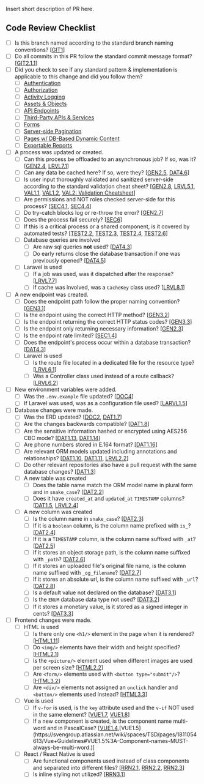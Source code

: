 Insert short description of PR here.

## Code Review Checklist

- [ ] Is this branch named according to the standard branch naming conventions? [[GIT1](https://svengroup.atlassian.net/wiki/spaces/TSD/pages/1798045761/Git+Workflow#GIT1%3A-Git-Branches)]
- [ ] Do all commits in this PR follow the standard commit message format? [[GIT2.1.1](https://svengroup.atlassian.net/wiki/spaces/TSD/pages/1798045761/Git+Workflow#GIT2.1.1%3A-Commit-messages-MUST-follow-the-following-format%2C-JiraIssueKey%3A-Commit-Message)]
- [ ] Did you check to see if any standard pattern & implementation is applicable to this change and did you follow them?
  - [ ] [Authentication](https://svengroup.atlassian.net/wiki/spaces/TSD/pages/1797784102/Authentication)
  - [ ] [Authorization](https://svengroup.atlassian.net/wiki/spaces/TSD/pages/1797619833/Authorization)
  - [ ] [Activity Logging](https://svengroup.atlassian.net/wiki/spaces/TSD/pages/1809907713/Activity+Logging)
  - [ ] [Assets & Objects](https://svengroup.atlassian.net/wiki/spaces/TSD/pages/1809907731/Assets+Objects)
  - [ ] [API Endpoints](https://svengroup.atlassian.net/wiki/spaces/TSD/pages/1819967490/API+Endpoints)
  - [ ] [Third-Party APIs & Services](https://svengroup.atlassian.net/wiki/spaces/TSD/pages/1809743908/Third-Party+APIs+Services)
  - [ ] [Forms](https://svengroup.atlassian.net/wiki/spaces/TSD/pages/1809907749/Forms)
  - [ ] [Server-side Pagination](https://svengroup.atlassian.net/wiki/spaces/TSD/pages/1809711123/Server-Side+Pagination)
  - [ ] [Pages w/ DB-Based Dynamic Content](https://svengroup.atlassian.net/wiki/spaces/TSD/pages/1809743920/Pages+with+DB-Based+Dynamic+Content)
  - [ ] [Exportable Reports](https://svengroup.atlassian.net/wiki/spaces/TSD/pages/1809809435/Exportable+Reports)
- [ ] A process was updated or created.
  - [ ] Can this process be offloaded to an asynchronous job? If so, was it? [[GEN2.4](https://svengroup.atlassian.net/wiki/spaces/TSD/pages/1797784072/General+Conventions#GEN2.4%3A-Processes-that-fit-one-or-more-of-the-following-criteria-SHOULD-be-offloaded-unto-asynchronous-jobs%3A), [LRVL7.1](https://svengroup.atlassian.net/wiki/spaces/TSD/pages/1811021859/Laravel+Guidelines#LRVL7.1%3A-Processes-that-fit-one-or-more-of-the-following-criteria-MUST-utilize-queued-jobs%3A)]
  - [ ] Can any data be cached here? If so, were they? [[GEN2.5](https://svengroup.atlassian.net/wiki/spaces/TSD/pages/1797784072/General+Conventions#GEN2.5%3A-Data-that-meet-one-or-more-of-the-following-criteria-SHOULD-be-cached%3A), [DAT4.6](https://svengroup.atlassian.net/wiki/spaces/TSD/pages/1807450133/Data+Guidelines#DAT4.6%3A-Complex-queries-SHOULD-BE-cached.)]
  - [ ] Is user input thoroughly validated and sanitized server-side according to the standard validation cheat sheet? [[GEN2.8](https://svengroup.atlassian.net/wiki/spaces/TSD/pages/1797784072/General+Conventions#GEN2.8%3A-User-input-MUST-be-thoroughly-validated-and-sanitized-before-processing.), [LRVL5.1](https://svengroup.atlassian.net/wiki/spaces/TSD/pages/1811021859/Laravel+Guidelines#LRVL5.1%3A-All-inputs-MUST-be-extensively-validated-on-the-backend-even-if-these-are-also-validated-in-the-frontend.), [VAL1.1](https://svengroup.atlassian.net/wiki/spaces/TSD/pages/2059141409/Input+Validation+Rules#VAL1.1%3A-All-inputs-MUST-be-validated-before-being-processed.), [VAL1.2](https://svengroup.atlassian.net/wiki/spaces/TSD/pages/2059141409/Input+Validation+Rules#VAL1.2%3A-Input-validation-MUST-be-performed-server-side.), [VAL2: Validation Cheatsheet](https://svengroup.atlassian.net/wiki/spaces/TSD/pages/2059141409/Input+Validation+Rules#VAL2%3A-Validation-Cheatsheet)]
  - [ ] Are permissions and NOT roles checked server-side for this process? [[SEC4.1](https://svengroup.atlassian.net/wiki/spaces/TSD/pages/2059141121/Security+Guidelines#SEC4.1%3A-Authorization-MUST-be-performed-server-side.), [SEC4.4](https://svengroup.atlassian.net/wiki/spaces/TSD/pages/2059141121/Security+Guidelines#SEC4.4%3A-When-checking-for-privilege%2C-roles-MUST-NOT-be-checked.-The-existence-of-the-specific-permissions-MUST-be-checked-instead.)]
  - [ ] Do try-catch blocks log or re-throw the error? [[GEN2.7](https://svengroup.atlassian.net/wiki/spaces/TSD/pages/1797784072/General+Conventions#GEN2.7%3A-Try-catch-blocks-MUST-log-encountered-errors-either-explicitly-or-by-re-throwing-the-error-up-the-stack-when-catching-unexpected-errors.)]
  - [ ] Does the process fail securely? [[SEC6](https://svengroup.atlassian.net/wiki/spaces/TSD/pages/2059141121/Security+Guidelines#SEC6%3A-Secure-Failures)]
  - [ ] If this is a critical process or a shared component, is it covered by automated tests? [[TEST2.2](https://svengroup.atlassian.net/wiki/spaces/TSD/pages/1797521676/Automated+Testing#TEST2.2%3A-All-critical-functions-MUST-be-covered-by-automated-tests.), [TEST2.3](https://svengroup.atlassian.net/wiki/spaces/TSD/pages/1797521676/Automated+Testing#TEST2.3%3A-Tests-MUST-cover-all-positive-scenarios-including-both-primary-and-secondary-ones.), [TEST2.4](https://svengroup.atlassian.net/wiki/spaces/TSD/pages/1797521676/Automated+Testing#TEST2.4%3A-Tests-MUST-cover-positive-and-negative-authentication-and-authorization-scenarios.), [TEST2.6](https://svengroup.atlassian.net/wiki/spaces/TSD/pages/1797521676/Automated+Testing#TEST2.6%3A-Shared-components-MUST-be-covered-by-automated-testing.)]
  - [ ] Database queries are involved
    - [ ] Are raw sql queries **not** used? [[DAT4.3](https://svengroup.atlassian.net/wiki/spaces/TSD/pages/1807450133/Data+Guidelines#DAT4.3%3A-Raw-SQL-statements-within-the-application-code-SHOULD-NOT-be-used.)]
    - [ ] Do early returns close the database transaction if one was previously opened? [[DAT4.5](https://svengroup.atlassian.net/wiki/spaces/TSD/pages/1807450133/Data+Guidelines#DAT4.5%3A-Any-early-return-statements-MUST-close-the-transaction-by-committing-or-rolling-back-changes.)]
  - [ ] Laravel is used
    - [ ] If a job was used, was it dispatched after the response? [[LRVL7.7](https://svengroup.atlassian.net/wiki/spaces/TSD/pages/1811021859/Laravel+Guidelines#LRVL7.7%3A-When-utilized-within-the-context-of-an-HTTP-request%2C-jobs-MUST-be-dispatched-after-a-response-in-order-to-ensure-that-the-job-will-only-be-queued-after-the-request-has-been-successfully-processed.)]
    - [ ] If cache was involved, was a `CacheKey` class used? [[LRVL8.1]()]

- [ ] A new endpoint was created.
  - [ ] Does the endpoint path follow the proper naming convention? [[GEN3.1](https://svengroup.atlassian.net/wiki/spaces/TSD/pages/1797784072/General+Conventions#GEN3.1%3A-URL-Paths-MUST-follow-the-following-naming-conventions%3A)]
  - [ ] Is the endpoint using the correct HTTP method? [[GEN3.2](https://svengroup.atlassian.net/wiki/spaces/TSD/pages/1797784072/General+Conventions#GEN3.2%3A-All-applications-MUST-utilize-the-correct-HTTP-method-for-an-action.)]
  - [ ] Is the endpoint returning the correct HTTP status codes? [[GEN3.3](https://svengroup.atlassian.net/wiki/spaces/TSD/pages/1797784072/General+Conventions#GEN3.3%3A-Responses-MUST-always-return-the-correct-HTTP-status-code.)]
  - [ ] Is the endpoint only returning necessary information? [[GEN2.3](https://svengroup.atlassian.net/wiki/spaces/TSD/pages/1797784072/General+Conventions#GEN2.3%3A-Only-necessary-information-MUST-be-returned-by-any-endpoint.)]
  - [ ] Is the endpoint rate limited? [[SEC1.4](https://svengroup.atlassian.net/wiki/spaces/TSD/pages/2059141121/Security+Guidelines#SEC1.4%3A-All-HTTP-endpoints-must-have-some-level-of-rate-limiting-implemented-depending-on-business-requirements.)]
  - [ ] Does the endpoint's process occur within a database transaction? [[DAT4.3](https://svengroup.atlassian.net/wiki/spaces/TSD/pages/1807450133/Data+Guidelines#DAT4.4%3A-Database-transactions-SHOULD-be-utilized-within-the-context-of-a-single-request-by-default.)]
  - [ ] Laravel is used
    - [ ] Is the route file located in a dedicated file for the resource type? [[LRVL6.1](https://svengroup.atlassian.net/wiki/spaces/TSD/pages/1811021859/Laravel+Guidelines#LRVL6.1%3A-Routes-MUST-be-grouped-into-different-files-depending-on-their-resource.)]
    - [ ] Was a Controller class used instead of a route callback? [[LRVL6.2](https://svengroup.atlassian.net/wiki/spaces/TSD/pages/1811021859/Laravel+Guidelines#LRVL6.2%3A-Routes-MUST-not-have-callbacks.-Utilize-controller-classes-at-all-times.)]
- [ ] New environment variables were added.
  - [ ] Was the `.env.example` file updated? [[DOC4](https://svengroup.atlassian.net/wiki/spaces/TSD/pages/1797718106/Documentation#DOC4%3A--The-env.example-File)]
  - [ ] If Laravel was used, was as a configuration file used? [[LARVL1.5](https://svengroup.atlassian.net/wiki/spaces/TSD/pages/1811021859/Laravel+Guidelines#LRVL1.5%3A-Environment-variables-MUST-be-accessed-through-configuration-files-and-not-directly.)]
- [ ] Database changes were made.
  - [ ] Was the ERD updated? [[DOC2](https://svengroup.atlassian.net/wiki/spaces/TSD/pages/1797718106/Documentation#DOC2%3A-Entity-Relationship-Diagram), [DAT1.7](https://svengroup.atlassian.net/wiki/spaces/TSD/pages/1807450133/Data+Guidelines#DAT1.7%3A-All-modifications-made-to-the-database-MUST-be-reflected-on-the-Entity-Relationship-Diagram-and-all-other-appropriate-documentation.)]
  - [ ] Are the changes backwards compatible? [[DAT1.8](https://svengroup.atlassian.net/wiki/spaces/TSD/pages/1807450133/Data+Guidelines#DAT1.8%3A-All-database-schema-modifications-after-an-application-has-been-released-to-production-MUST-be-backwards-compatible%2C-without-the-need-for-seeding-data-for-existing-rows.)]
  - [ ] Are the sensitive information hashed or encrypted using AES256 CBC mode? [[DAT1.13](https://svengroup.atlassian.net/wiki/spaces/TSD/pages/1807450133/Data+Guidelines#DAT1.13%3A-Sensitive-data-like-tokens%2C-passwords%2C-API-keys-and-others-MUST-be-either-encrypted-or-hashed-at-rest.), [DAT1.14](https://svengroup.atlassian.net/wiki/spaces/TSD/pages/1807450133/Data+Guidelines#DAT1.14%3A-AES-256-CBC-MUST-be-used-to-encrypt-data-at-rest.)]
  - [ ] Are phone numbers stored in E.164 format? [[DAT1.16](https://svengroup.atlassian.net/wiki/spaces/TSD/pages/1807450133/Data+Guidelines#DAT1.16%3A-Phone-numbers-MUST-be-stored-and-handled-in-the-E.164-format.)]
  - [ ] Are relevant ORM models updated including annotations and relationships? [[DAT1.10](https://svengroup.atlassian.net/wiki/spaces/TSD/pages/1807450133/Data+Guidelines#DAT1.10%3A-Object-Relational-Mapping-(ORM)-models-MUST-have-well-defined-annotations-that-aid-in-code-editor-intellisense.), [DAT1.11](https://svengroup.atlassian.net/wiki/spaces/TSD/pages/1807450133/Data+Guidelines#DAT1.11%3A-Object-Relational-Mapping-(ORM)-models-MUST-have-well-defined-relationships.), [LRVL2.2](https://svengroup.atlassian.net/wiki/spaces/TSD/pages/1811021859/Laravel+Guidelines#LRVL2.2%3A-Models-MUST-include-PHPDoc-blocks-for-columns%2C-attributes%2C-relationships-and-custom-methods-in-order-to-improve-maintainability-and-developer-experience.)]
  - [ ] Do other relevant repositories also have a pull request with the same database changes? [[DAT1.3](https://svengroup.atlassian.net/wiki/spaces/TSD/pages/1807450133/Data+Guidelines#DAT1.3%3A-An-application-must-have-its-own-complete-migrations%2C-models%2C-seeders-and-factories.)]
  - [ ] A new table was created
    - [ ] Does the table name match the ORM model name in plural form and in `snake_case`? [[DAT2.2](https://svengroup.atlassian.net/wiki/spaces/TSD/pages/edit-v2/1807450133#DAT2.2%3A-Database-table-names-MUST-match-it%E2%80%99s-model-name-in-plural-form-and-in-snake_case.)]
    - [ ] Does it have `created_at` and `updated_at` `TIMESTAMP` columns? [[DAT1.5](https://svengroup.atlassian.net/wiki/spaces/TSD/pages/1807450133/Data+Guidelines#DAT1.5%3A-All-tables-MUST-utilize-timestamps-for-row-creation-and-updates-by-utilizing-created_at-and-updated_at-TIMESTAMP-columns-except-for-pivot-tables.), [LRVL2.4](https://svengroup.atlassian.net/wiki/spaces/TSD/pages/1811021859/Laravel+Guidelines#LRVL2.4%3A-Models-MUST-cast-timestamp-columns.)]
  - [ ] A new column was created
    - [ ] Is the column name in `snake_case`? [[DAT2.3](https://svengroup.atlassian.net/wiki/spaces/TSD/pages/edit-v2/1807450133#DAT2.3%3A-Database-column-names-must-always-be-in-snake_case.)]
    - [ ] If it is a `boolean` column, is the column name prefixed with `is_`? [[DAT2.4](https://svengroup.atlassian.net/wiki/spaces/TSD/pages/edit-v2/1807450133#DAT2.4%3A-Database-columns-with-a-boolean-column-type-MUST-have-names-prefixed-with-is.)]
    - [ ] If it is a `TIMESTAMP` column, is the column name suffixed with `_at`? [[DAT2.5](https://svengroup.atlassian.net/wiki/spaces/TSD/pages/1807450133/Data+Guidelines#DAT2.5%3A-Database-columns-with-a-timestamp-column-type-MUST-be-suffixed-with-_at)]
    - [ ] If it stores an object storage path, is the column name suffixed with `_path`? [[DAT2.6](https://svengroup.atlassian.net/wiki/spaces/TSD/pages/1807450133/Data+Guidelines#DAT2.6%3A-Database-columns-that-store-the-object-storage-path-of-assets-MUST-be-suffixed-with-_path.)]
    - [ ] If it stores an uploaded file's original file name, is the column name suffixed with `_og_filename`? [[DAT2.7](https://svengroup.atlassian.net/wiki/spaces/TSD/pages/1807450133/Data+Guidelines#DAT2.7%3A-Database-columns-that-store-the-original-filename-of-uploaded-assets-MUST-be-suffixed-with-_og_filename.)]
    - [ ] If it stores an absolute url, is the column name suffixed with `_url`? [[DAT2.8](https://svengroup.atlassian.net/wiki/spaces/TSD/pages/1807450133/Data+Guidelines#DAT2.8%3A-Database-columns-that-store-an-absolute-url-MUST-be-named-in-this-format-name_url.)]
    - [ ] Is a default value not declared on the database? [[DAT3.1](https://svengroup.atlassian.net/wiki/spaces/TSD/pages/1807450133/Data+Guidelines#DAT3.1%3A-Declaring-default-values-for-non-nullable-columns-within-the-database-SHOULD-NOT-be-done.-Instead%2C-declare-default-values-within-the-application-code-when-necessary.)]
    - [ ] Is the `ENUM` database data type not used? [[DAT3.2](https://svengroup.atlassian.net/wiki/spaces/TSD/pages/1807450133/Data+Guidelines#DAT3.2%3A-ENUM-column-types-SHOULD-NOT-be-used.-Instead-utilize-the-language's-syntax-for-enums-and-use-model-casting.)]
    - [ ] If it stores a monetary value, is it stored as a signed integer in cents? [[DAT3.3](https://svengroup.atlassian.net/wiki/spaces/TSD/pages/1807450133/Data+Guidelines#DAT3.3%3A--Monetary-values-MUST-be-stored-and-processed-as-signed-integers-in-cents-and-MUST-only-be-converted-back-to-a-float-when-displaying-to-the-user.)]
- [ ] Frontend changes were made.
  - [ ] HTML is used
    - [ ] Is there only one `<h1/>` element in the page when it is rendered? [[HTML1.11](https://svengroup.atlassian.net/wiki/spaces/TSD/pages/1811021877/HTML+CSS+Guidelines#HTML1.11%3A-The-following-typography-elements-MUST-be-utilized-properly%3A)]
    - [ ] Do `<img/>` elements have their width and height specified? [[HTML2.1](https://svengroup.atlassian.net/wiki/spaces/TSD/pages/1811021877/HTML+CSS+Guidelines#HTML2.1%3A-%3Cimg%2F%3E-elements-MUST-specify-the-alt%2C-width-and-height-attributes.)]
    - [ ] Is the `<picture/>` element used when different images are used per screen size? [[HTML2.2](https://svengroup.atlassian.net/wiki/spaces/TSD/pages/1811021877/HTML+CSS+Guidelines#HTML2.2%3A-The-%3Cpicture%2F%3E-element-MUST-be-utilized-when-different-images-are-used-depending-on-the-window-size.)]
    - [ ] Are `<form/>` elements used with `<button type="submit"/>`? [[HTML3.2](https://svengroup.atlassian.net/wiki/spaces/TSD/pages/1811021877/HTML+CSS+Guidelines#HTML3.2%3A-Forms-MUST-be-submitted-with-a-%3Cbutton%2F%3E-element-of-type-%22submit%22.)]
    - [ ] Are `<div/>` elements not assigned an `onclick` handler and `<button/>` elements used instead? [[HTML3.3](https://svengroup.atlassian.net/wiki/spaces/TSD/pages/1811021877/HTML+CSS+Guidelines#HTML3.3%3A-%3Cdiv%2F%3E-elements-MUST-not-be-assigned-a-click-handler.-Instead-utilize-the-%3Cbutton%2F%3E-or-%3Ca%2F%3E-component-respectively.)]
  - [ ] Vue is used
    - [ ] If `v-for` is used, is the `key` attribute used and the `v-if` NOT used in the same element? [[VUE1.7](https://svengroup.atlassian.net/wiki/spaces/TSD/pages/1811054613/Vue+Guidelines#VUE1.7%3A-The-key-attribute-MUST-always-be-present-when-utilizing-the-v-for-directive.), [VUE1.8](https://svengroup.atlassian.net/wiki/spaces/TSD/pages/1811054613/Vue+Guidelines#VUE1.8%3A-The-v-if-directive-MUST-NOT-be-used-on-the-same-element-as-the-v-for-directive.)]
    - [ ] If a new component is created, is the component name multi-word and in PascalCase? [[VUE1.4](https://svengroup.atlassian.net/wiki/spaces/TSD/pages/1811054613/Vue+Guidelines#VUE1.4%3A-Components-MUST-be-named-in-PascalCase.),[VUE1.5](https://svengroup.atlassian.net/wiki/spaces/TSD/pages/1811054613/Vue+Guidelines#VUE1.5%3A-Component-names-MUST-always-be-multi-word.)]
  - [ ] React / React Native is used
    - [ ] Are functional components used instead of class components and separated into different files? [[RRN2.1](https://svengroup.atlassian.net/wiki/spaces/TSD/pages/1811152940/React+React+Native+Guidelines#RRN2.1%3A-Functional-components-MUST-be-used-instead-of-class-components.), [RRN2.2](https://svengroup.atlassian.net/wiki/spaces/TSD/pages/1811152940/React+React+Native+Guidelines#RRN2.2%3A-Components-MUST-be-separated-into-different-files.), [RRN2.3](https://svengroup.atlassian.net/wiki/spaces/TSD/pages/1811152940/React+React+Native+Guidelines#RRN2.3%3A-Components-MUST-NOT-be-nested-together.)]
    - [ ] Is inline styling not utilized? [[RRN3.1](https://svengroup.atlassian.net/wiki/spaces/TSD/pages/1811152940/React+React+Native+Guidelines#RRN3.1%3A-Inline-styling-MUST-NOT-be-utilized.-Instead%2C-the-StyleSheet-MUST-be-used-to-create-styles.)]
